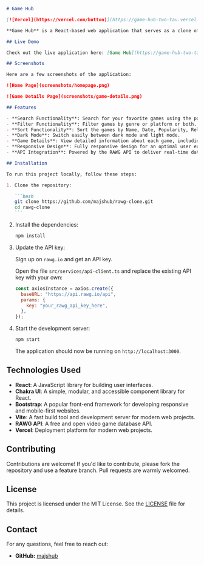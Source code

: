 ````markdown
# Game Hub

[![Vercel](https://vercel.com/button)](https://game-hub-two-tau.vercel.app/)

**Game Hub** is a React-based web application that serves as a clone of [RAWG.io](https://rawg.io/). It utilizes the RAWG API to provide users with a rich database of video games, allowing them to explore, search, and filter games based on various criteria.

## Live Demo

Check out the live application here: [Game Hub](https://game-hub-two-tau.vercel.app/)

## Screenshots

Here are a few screenshots of the application:

![Home Page](screenshots/homepage.png)

![Game Details Page](screenshots/game-details.png)

## Features

- **Search Functionality**: Search for your favorite games using the powerful search feature.
- **Filter Functionality**: Filter games by genre or platform or both.
- **Sort Functionality**: Sort the games by Name, Date, Popularity, Relevance etc.
- **Dark Mode**: Switch easily between dark mode and light mode.
- **Game Details**: View detailed information about each game, including ratings, platforms, genres, and more.
- **Responsive Design**: Fully responsive design for an optimal user experience on both desktop and mobile devices.
- **API Integration**: Powered by the RAWG API to deliver real-time data on games.

## Installation

To run this project locally, follow these steps:

1. Clone the repository:

   ```bash
   git clone https://github.com/majshub/rawg-clone.git
   cd rawg-clone
   ```
````

2. Install the dependencies:

   ```bash
   npm install
   ```

3. Update the API key:

   Sign up on `rawg.io` and get an API key.

   Open the file `src/services/api-client.ts` and replace the existing API key with your own:

   ```javascript
   const axiosInstance = axios.create({
     baseURL: "https://api.rawg.io/api",
     params: {
       key: "your_rawg_api_key_here",
     },
   });
   ```

4. Start the development server:

   ```bash
   npm start
   ```

   The application should now be running on `http://localhost:3000`.

## Technologies Used

- **React**: A JavaScript library for building user interfaces.
- **Chakra UI**: A simple, modular, and accessible component library for React.
- **Bootstrap**: A popular front-end framework for developing responsive and mobile-first websites.
- **Vite**: A fast build tool and development server for modern web projects.
- **RAWG API**: A free and open video game database API.
- **Vercel**: Deployment platform for modern web projects.

## Contributing

Contributions are welcome! If you'd like to contribute, please fork the repository and use a feature branch. Pull requests are warmly welcomed.

## License

This project is licensed under the MIT License. See the [LICENSE](LICENSE) file for details.

## Contact

For any questions, feel free to reach out:

- **GitHub:** [majshub](https://github.com/majshub)

```

```
